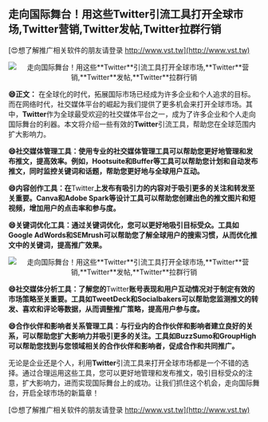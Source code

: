 ## **走向国际舞台！用这些**Twitter**引流工具打开全球市场,**Twitter**营销,**Twitter**发帖,**Twitter**拉群行销**

[😍想了解推广相关软件的朋友请登录 http://www.vst.tw](http://www.vst.tw)

 <center><img src="https://vst.tw/MP4/tuiguang/png/2.png" alt="走向国际舞台！用这些**Twitter**引流工具打开全球市场,**Twitter**营销,**Twitter**发帖,**Twitter**拉群行销"></center>

**😄正文：**
在全球化的时代，拓展国际市场已经成为许多企业和个人追求的目标。而在网络时代，社交媒体平台的崛起为我们提供了更多机会来打开全球市场。其中，**Twitter**作为全球最受欢迎的社交媒体平台之一，成为了许多企业和个人走向国际舞台的利器。本文将介绍一些有效的**Twitter**引流工具，帮助您在全球范围内扩大影响力。

**😄社交媒体管理工具：使用专业的社交媒体管理工具可以帮助您更好地管理和发布推文，提高效率。例如，Hootsuite和Buffer等工具可以帮助您计划和自动发布推文，同时监控关键词和话题，帮助您更好地与全球用户互动。**

**😄内容创作工具：在**Twitter**上发布有吸引力的内容对于吸引更多的关注和转发至关重要。Canva和Adobe Spark等设计工具可以帮助您创建出色的推文图片和短视频，增加用户的点击率和参与度。**

**😄关键词优化工具：通过关键词优化，您可以更好地吸引目标受众。工具如Google AdWords和SEMrush可以帮助您了解全球用户的搜索习惯，从而优化推文中的关键词，提高推广效果。**

 <center><img src="https://vst.tw/MP4/tuiguang/png/4.png" alt="走向国际舞台！用这些**Twitter**引流工具打开全球市场,**Twitter**营销,**Twitter**发帖,**Twitter**拉群行销"></center>

**😄社交媒体分析工具：了解您的**Twitter**账号表现和用户互动情况对于制定有效的市场策略至关重要。工具如TweetDeck和Socialbakers可以帮助您监测推文的转发、喜欢和评论等数据，从而调整推广策略，提高用户参与度。**

**😄合作伙伴和影响者关系管理工具：与行业内的合作伙伴和影响者建立良好的关系，可以帮助您扩大影响力并吸引更多的关注。工具如BuzzSumo和GroupHigh可以帮助您找到与您领域相关的合作伙伴和影响者，促成合作和共同推广。**

无论是企业还是个人，利用**Twitter**引流工具来打开全球市场都是一个不错的选择。通过合理运用这些工具，您可以更好地管理和发布推文，吸引目标受众的注意，扩大影响力，进而实现国际舞台上的成功。让我们抓住这个机会，走向国际舞台，开启全球市场的新篇章！

[😍想了解推广相关软件的朋友请登录 http://www.vst.tw](http://www.vst.tw)



